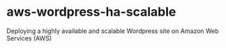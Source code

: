 # aws-wordpress-ha-scalable
 Deploying a highly available and scalable Wordpress site on Amazon Web Services (AWS)
